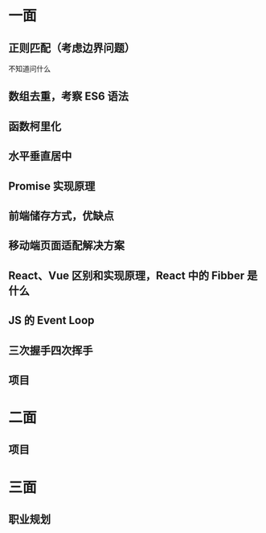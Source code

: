 # 一面

## 正则匹配（考虑边界问题）

不知道问什么

## 数组去重，考察 ES6 语法

## 函数柯里化

## 水平垂直居中

## Promise 实现原理

## 前端储存方式，优缺点

## 移动端页面适配解决方案

## React、Vue 区别和实现原理，React 中的 Fibber 是什么

## JS 的 Event Loop

## 三次握手四次挥手

## 项目



# 二面

## 项目



# 三面

## 职业规划